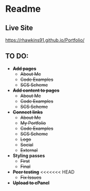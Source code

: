 # Readme

## Live Site

https://rhawkins91.github.io/Portfolio/

## TO DO:

- ~~**Add pages**~~
	- ~~About Me~~
	- ~~Code Examples~~
	- ~~SCS Scheme~~
- ~~**Add content to pages**~~
	- ~~About Me~~
	- ~~Code Examples~~
	- ~~SCS Scheme~~
- ~~**Connect links**~~
	- ~~About Me~~
 	- ~~My Portfolio~~ 
	- ~~Code Examples~~
	- ~~SCS Scheme~~
	- ~~Logo~~
	- ~~Social~~
	- ~~External~~
- **Styling passes**
	- ~~First~~
	- ~~Final~~
- ~~**Peer testing**~~
<<<<<<< HEAD
	- ~~Fix Issues~~
- ~~**Upload to cPanel**~~
